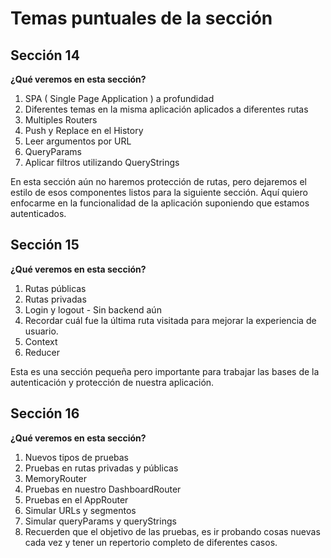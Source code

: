 # Temas puntuales de la sección
## Sección 14
**¿Qué veremos en esta sección?**

1. SPA ( Single Page Application ) a profundidad
2. Diferentes temas en la misma aplicación aplicados a diferentes rutas
3. Multiples Routers
4. Push y Replace en el History
5. Leer argumentos por URL
6. QueryParams
7. Aplicar filtros utilizando QueryStrings

En esta sección aún no haremos protección de rutas, pero dejaremos el estilo de esos componentes listos para la siguiente sección.
Aquí quiero enfocarme en la funcionalidad de la aplicación suponiendo que estamos autenticados.

## Sección 15
**¿Qué veremos en esta sección?**

1. Rutas públicas
2. Rutas privadas
3. Login y logout - Sin backend aún
4. Recordar cuál fue la última ruta visitada para mejorar la experiencia de usuario.
5. Context
6. Reducer

Esta es una sección pequeña pero importante para trabajar las bases de la autenticación y protección de nuestra aplicación.

## Sección 16
**¿Qué veremos en esta sección?**
1. Nuevos tipos de pruebas
2. Pruebas en rutas privadas y públicas
3. MemoryRouter
4. Pruebas en nuestro DashboardRouter
5. Pruebas en el AppRouter
6. Simular URLs y segmentos
7. Simular queryParams y queryStrings
8. Recuerden que el objetivo de las pruebas, es ir probando cosas nuevas cada vez y tener un repertorio completo de diferentes casos.